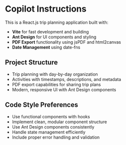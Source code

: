 # Copilot Instructions

<!-- Use this file to provide workspace-specific custom instructions to Copilot. For more details, visit https://code.visualstudio.com/docs/copilot/copilot-customization#_use-a-githubcopilotinstructionsmd-file -->

This is a React.js trip planning application built with:
- **Vite** for fast development and building
- **Ant Design** for UI components and styling
- **PDF Export** functionality using jsPDF and html2canvas
- **Date Management** using date-fns

## Project Structure
- Trip planning with day-by-day organization
- Activities with timestamps, descriptions, and metadata
- PDF export capabilities for sharing trip plans
- Modern, responsive UI with Ant Design components

## Code Style Preferences
- Use functional components with hooks
- Implement clean, modular component structure
- Use Ant Design components consistently
- Handle state management efficiently
- Include proper error handling and validation
